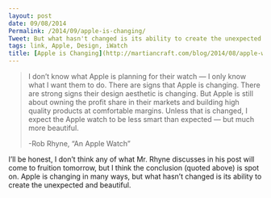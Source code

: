 ```yaml
---
layout: post
date: 09/08/2014
Permalink: /2014/09/apple-is-changing/
Tweet: But what hasn't changed is its ability to create the unexpected and the beautiful.
tags: link, Apple, Design, iWatch
title: [Apple is Changing](http://martiancraft.com/blog/2014/08/apple-watch/)
---
```


<blockquote>
  <p>I don’t know what Apple is planning for their watch — I only know what I want them to do. There are signs that Apple is changing. There are strong signs their design aesthetic is changing. But Apple is still about owning the profit share in their markets and building high quality products at comfortable margins. Unless that is changed, I expect the Apple watch to be less smart than expected — but much more beautiful.</p>
  
  <p>-Rob Rhyne, &#8220;An Apple Watch&#8221;</p>
</blockquote>

<p>I&#8217;ll be honest, I don&#8217;t think any of what Mr. Rhyne discusses in his post will come to fruition tomorrow, but I think the conclusion (quoted above) is spot on. Apple is changing in many ways, but what hasn&#8217;t changed is its ability to create the unexpected and beautiful.</p>